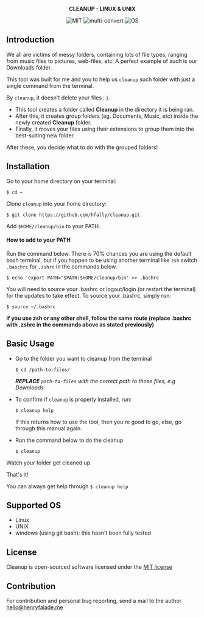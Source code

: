 <p align="center">
    <strong>
        CLEANUP - LINUX & UNIX
    </strong>
</p>

<p align="center">
    <img alt="MIT" src="https://img.shields.io/badge/license-MIT-green.svg">
    <img alt="multi-convert" src="https://img.shields.io/badge/Image-Active-green.svg">
    <img alt="OS" src="https://img.shields.io/badge/os-Ubuntu-yellow.svg">
</p>


## Introduction
We all are victims of messy folders, containing lots of file types, ranging from music files to pictures, web-files, etc. A perfect example of such is our Downloads folder.

This tool was built for me and you to help us `cleanup` such folder with just a single command from the terminal.

By `cleanup`, it doesn't delete your files : ).

- This tool creates a folder called **Cleanup** in the directory it is being ran.
- After this, it creates group folders (eg. Documents, Music, etc)
inside the newly created **Cleanup** folder.
- Finally, it moves your files using their extensions to group them into
the best-suiting new folder.

After these, you decide what to do with the grouped folders!

## Installation
Go to your home directory on your terminal:

`$ cd ~`

Clone `cleanup` into your home directory:

`$ git clone https://github.com/hfally/cleanup.git`

Add `$HOME/cleanup/bin` to your PATH.

#### How to add to your PATH
Run the command below. There is 70% chances you are using the default bash terminal, but if you happen to be using
another terminal like `zsh` switch `.baschrc` for `.zshrc` in the commands below.

`$ echo 'export PATH="$PATH:$HOME/cleanup/bin' >> .bashrc`

You will need to source your .bashrc or logout/login (or restart the terminal) for the updates to take effect. 
To source your .bashrc, simply run:

`$ source ~/.bashrc`

**if you use zsh or any other shell, follow the same route (replace .bashrc with .zshrc in the commands above as stated previously)**

## Basic Usage
* Go to the folder you want to cleanup from the terminal

    `$ cd /path-to-files/` 
    
    ***REPLACE** `path-to-files` with the correct path to those files, e.g Downloads*

* To confirm if `cleanup` is properly installed, run:

    `$ cleanup help`
    
    If this returns how to use the tool, then you're good to go, else, go through this manual again.

* Run the command below to do the cleanup

    `$ cleanup`

Watch your folder get cleaned up.

That's it! 

You can always get help through `$ cleanup help`

    
## Supported OS
- Linux
- UNIX
- windows (using git bash): this hasn't been fully tested

## License

Cleanup is open-sourced software licensed under the [MIT license](http://opensource.org/licenses/MIT)

## Contribution
For contribution and personal bug reporting, send a mail to the author <a href='mailto:tofex4eva@yahoo.com'>hello@henryfalade.me</a>